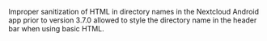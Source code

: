 Improper sanitization of HTML in directory names in the Nextcloud Android app prior to version 3.7.0 allowed to style the directory name in the header bar when using basic HTML.